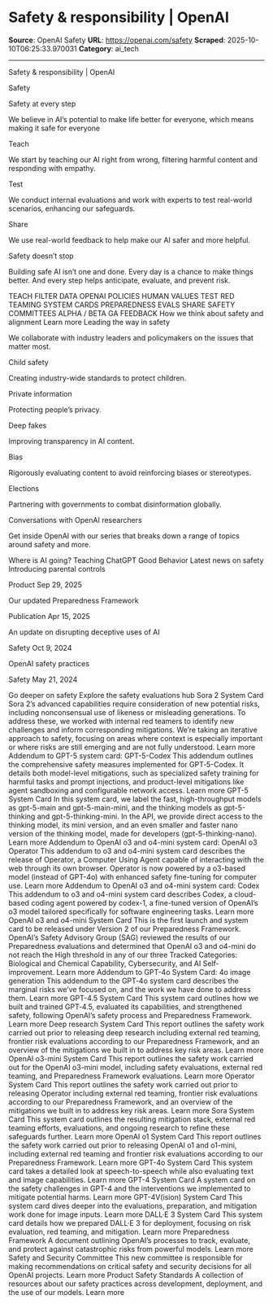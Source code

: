 # Safety & responsibility | OpenAI

**Source**: OpenAI Safety
**URL**: https://openai.com/safety
**Scraped**: 2025-10-10T06:25:33.970031
**Category**: ai_tech

---

Safety & responsibility | OpenAI

Safety

Safety at every step

We believe in AI’s potential to make life better for everyone, which means making it safe for everyone

Teach

We start by teaching our AI right from wrong, filtering harmful content and responding with empathy.

Test

We conduct internal evaluations and work with experts to test real-world scenarios, enhancing our safeguards.

Share

We use real-world feedback to help make our AI safer and more helpful.

Safety doesn’t stop

Building safe AI isn’t one and done. Every day is a chance to make things better. And every step helps anticipate, evaluate, and prevent risk.

TEACH
FILTER DATA
OPENAI POLICIES
HUMAN VALUES
TEST
RED TEAMING
SYSTEM CARDS
PREPAREDNESS EVALS
SHARE
SAFETY COMMITTEES
ALPHA / BETA
GA
FEEDBACK
How we think about safety and alignment
Learn more
Leading the way in safety

We collaborate with industry leaders and policymakers on the issues that matter most.

Child safety

Creating industry-wide standards to protect children.

Private information

Protecting people’s privacy.

Deep fakes

Improving transparency in AI content.

Bias

Rigorously evaluating content to avoid reinforcing biases or stereotypes.

Elections

Partnering with governments to combat disinformation globally.

Conversations with OpenAI researchers

Get inside OpenAI with our series that breaks down a range of topics around safety and more.

Where is AI going?
Teaching ChatGPT Good Behavior
Latest news on safety
Introducing parental controls

Product
Sep 29, 2025

Our updated Preparedness Framework

Publication
Apr 15, 2025

An update on disrupting deceptive uses of AI

Safety
Oct 9, 2024

OpenAI safety practices

Safety
May 21, 2024

Go deeper on safety
Explore the safety evaluations hub
Sora 2 System Card
Sora 2’s advanced capabilities require consideration of new potential risks, including nonconsensual use of likeness or misleading generations. To address these, we worked with internal red teamers to identify new challenges and inform corresponding mitigations. We’re taking an iterative approach to safety, focusing on areas where context is especially important or where risks are still emerging and are not fully understood.
Learn more
Addendum to GPT-5 system card: GPT-5-Codex
This addendum outlines the comprehensive safety measures implemented for GPT‑5-Codex. It details both model-level mitigations, such as specialized safety training for harmful tasks and prompt injections, and product-level mitigations like agent sandboxing and configurable network access.
Learn more
GPT-5 System Card
In this system card, we label the fast, high-throughput models as gpt-5-main and gpt-5-main-mini, and the thinking models as gpt-5-thinking and gpt-5-thinking-mini. In the API, we provide direct access to the thinking model, its mini version, and an even smaller and faster nano version of the thinking model, made for developers (gpt-5-thinking-nano).
Learn more
Addendum to OpenAI o3 and o4-mini system card: OpenAI o3 Operator
This addendum to o3 and o4-mini system card describes the release of Operator, a Computer Using Agent capable of interacting with the web through its own browser. Operator is now powered by a o3-based model (instead of GPT-4o) with enhanced safety fine-tuning for computer use.
Learn more
Addendum to OpenAI o3 and o4-mini system card: Codex
This addendum to o3 and o4-mini system card describes Codex, a cloud-based coding agent powered by codex-1, a fine-tuned version of OpenAI’s o3 model tailored specifically for software engineering tasks.
Learn more
OpenAI o3 and o4-mini System Card
This is the first launch and system card to be released under Version 2 of our Preparedness Framework. OpenAI’s Safety Advisory Group (SAG) reviewed the results of our Preparedness evaluations and determined that OpenAI o3 and o4-mini do not reach the High threshold in any of our three Tracked Categories: Biological and Chemical Capability, Cybersecurity, and AI Self-improvement.
Learn more
Addendum to GPT-4o System Card: 4o image generation
This addendum to the GPT‑4o system card describes the marginal risks we’ve focused on, and the work we have done to address them.
Learn more
GPT-4.5 System Card
This system card outlines how we built and trained GPT‑4.5, evaluated its capabilities, and strengthened safety, following OpenAI’s safety process and Preparedness Framework.
Learn more
Deep research System Card
This report outlines the safety work carried out prior to releasing deep research including external red teaming, frontier risk evaluations according to our Preparedness Framework, and an overview of the mitigations we built in to address key risk areas.
Learn more
OpenAI o3-mini System Card
This report outlines the safety work carried out for the OpenAI o3-mini model, including safety evaluations, external red teaming, and Preparedness Framework evaluations.
Learn more
Operator System Card
This report outlines the safety work carried out prior to releasing Operator including external red teaming, frontier risk evaluations according to our Preparedness Framework, and an overview of the mitigations we built in to address key risk areas.
Learn more
Sora System Card
This system card outlines the resulting mitigation stack, external red teaming efforts, evaluations, and ongoing research to refine these safeguards further.
Learn more
OpenAI o1 System Card
This report outlines the safety work carried out prior to releasing OpenAI o1 and o1-mini, including external red teaming and frontier risk evaluations according to our Preparedness Framework.
Learn more
GPT-4o System Card
This system card takes a detailed look at speech-to-speech while also evaluating text and image capabilities.
Learn more
GPT-4 System Card
A system card on the safety challenges in GPT-4 and the interventions we implemented to mitigate potential harms.
Learn more
GPT-4V(ision) System Card
This system card dives deeper into the evaluations, preparation, and mitigation work done for image inputs.
Learn more
DALL·E 3 System Card
This system card details how we prepared DALL·E 3 for deployment, focusing on risk evaluation, red teaming, and mitigation.
Learn more
Preparedness Framework
A document outlining OpenAI’s processes to track, evaluate, and protect against catastrophic risks from powerful models.
Learn more
Safety and Security Committee
This new committee is responsible for making recommendations on critical safety and security decisions for all OpenAI projects.
Learn more
Product Safety Standards
A collection of resources about our safety practices across development, deployment, and the use of our models.
Learn more
